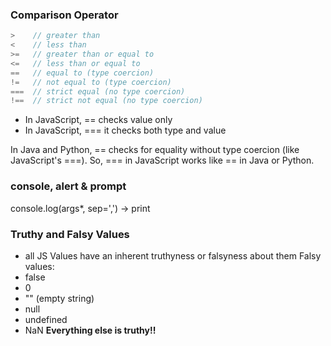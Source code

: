 ### Comparison Operator

```javascript
>    // greater than
<    // less than
>=   // greater than or equal to
<=   // less than or equal to
==   // equal to (type coercion)
!=   // not equal to (type coercion)
===  // strict equal (no type coercion)
!==  // strict not equal (no type coercion)
```

- In JavaScript, == checks value only
- In JavaScript, === it checks both type and value

In Java and Python, == checks for equality without type coercion (like JavaScript's ===). So, === in JavaScript works like == in Java or Python.

### console, alert & prompt

console.log(args\*, sep=',') -> print

### Truthy and Falsy Values
- all JS Values have an inherent truthyness or falsyness about them
Falsy values:
- false
- 0
- "" (empty string)
- null
- undefined
- NaN
**Everything else is truthy!!**